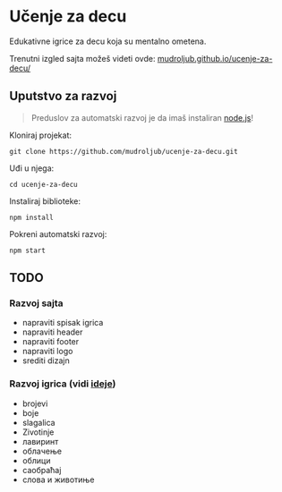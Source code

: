 # Učenje za decu

Edukativne igrice za decu koja su mentalno ometena.

Trenutni izgled sajta možeš videti ovde:
[mudroljub.github.io/ucenje-za-decu/](https://mudroljub.github.io/ucenje-za-decu/)

## Uputstvo za razvoj

> Preduslov za automatski razvoj je da imaš instaliran [node.js](https://nodejs.org)!

Kloniraj projekat:
```
git clone https://github.com/mudroljub/ucenje-za-decu.git
```
Uđi u njega:
```
cd ucenje-za-decu
```

Instaliraj biblioteke:
```
npm install
```

Pokreni automatski razvoj:
```
npm start
```

## TODO

### Razvoj sajta

* napraviti spisak igrica
* napraviti header
* napraviti footer
* napraviti logo
* srediti dizajn

### Razvoj igrica (vidi [ideje](IDEJE.md))

* brojevi
* boje
* slagalica
* Zivotinje
* лавиринт
* облачење
* облици
* саобраћај
* слова и животиње
